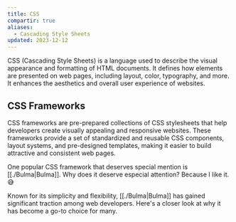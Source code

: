 ```yaml
---
title: CSS
compartir: true
aliases:
  - Cascading Style Sheets
updated: 2023-12-12
---
```



CSS (Cascading Style Sheets) is a language used to describe the visual appearance and formatting of HTML documents. It defines how elements are presented on web pages, including layout, color, typography, and more. It enhances the aesthetics and overall user experience of websites.

## CSS Frameworks

CSS frameworks are pre-prepared collections of CSS stylesheets that help developers create visually appealing and responsive websites. These frameworks provide a set of standardized and reusable CSS components, layout systems, and pre-designed templates, making it easier to build attractive and consistent web pages.

One popular CSS framework that deserves special mention is [[./Bulma|Bulma]]. Why does it deserve especial attention? Because I like it. 😅

Known for its simplicity and flexibility, [[./Bulma|Bulma]] has gained significant traction among web developers. Here's a closer look at why it has become a go-to choice for many.
